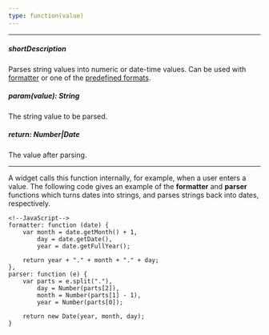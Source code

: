 ```yaml
---
type: function(value)
---
```

---
##### shortDescription
Parses string values into numeric or date-time values. Can be used with [formatter](/api-reference/50%20Common/Object%20Structures/format/formatter.md '/Documentation/ApiReference/Common/Object_Structures/format/#formatter') or one of the [predefined formats](/api-reference/50%20Common/Object%20Structures/format/type.md '/Documentation/ApiReference/Common/Object_Structures/format/#type').

##### param(value): String
The string value to be parsed.

##### return: Number|Date
The value after parsing.

---
A widget calls this function internally, for example, when a user enters a value. The following code gives an example of the **formatter** and **parser** functions which turns dates into strings, and parses strings back into dates, respectively.

    <!--JavaScript-->
    formatter: function (date) {
        var month = date.getMonth() + 1,
            day = date.getDate(),
            year = date.getFullYear();
        
        return year + "." + month + "." + day;
    },
    parser: function (e) {
        var parts = e.split("."),
            day = Number(parts[2]),
            month = Number(parts[1] - 1),
            year = Number(parts[0]);
        
        return new Date(year, month, day);
    }
